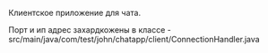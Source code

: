 Клиентское приложение для чата.

Порт и ип адрес захардкожены в классе - src/main/java/com/test/john/chatapp/client/ConnectionHandler.java
